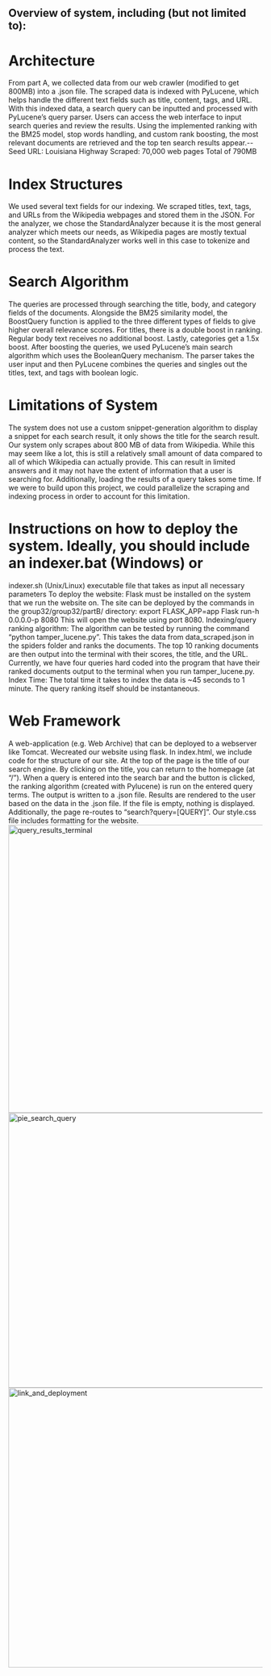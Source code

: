 ## Overview of system, including (but not limited to):
 # Architecture
From part A, we collected data from our web crawler (modified to get 800MB) into a
 .json file. The scraped data is indexed with PyLucene, which helps handle the different
 text fields such as title, content, tags, and URL. With this indexed data, a search query
 can be inputted and processed with PyLucene’s query parser. Users can access the web
 interface to input search queries and review the results. Using the implemented ranking
 with the BM25 model, stop words handling, and custom rank boosting, the most relevant
 documents are retrieved and the top ten search results appear.--
Seed URL: Louisiana Highway
 Scraped: 70,000 web pages
 Total of 790MB
 # Index Structures
We used several text fields for our indexing. We scraped titles, text, tags, and URLs from
 the Wikipedia webpages and stored them in the JSON. For the analyzer, we chose the
 StandardAnalyzer because it is the most general analyzer which meets our needs, as
 Wikipedia pages are mostly textual content, so the StandardAnalyzer works well in this
 case to tokenize and process the text.
 # Search Algorithm
The queries are processed through searching the title, body, and category fields of the
 documents. Alongside the BM25 similarity model, the BoostQuery function is applied to
 the three different types of fields to give higher overall relevance scores. For titles, there
 is a double boost in ranking. Regular body text receives no additional boost. Lastly,
 categories get a 1.5x boost. After boosting the queries, we used PyLucene’s main search
 algorithm which uses the BooleanQuery mechanism. The parser takes the user input and
 then PyLucene combines the queries and singles out the titles, text, and tags with boolean
 logic.
# Limitations of System
The system does not use a custom snippet-generation algorithm to display a snippet for each
 search result, it only shows the title for the search result.
 Our system only scrapes about 800 MB of data from Wikipedia. While this may seem like a lot,
 this is still a relatively small amount of data compared to all of which Wikipedia can actually provide.
 This can result in limited answers and it may not have the extent of information that a user is searching
 for. Additionally, loading the results of a query takes some time. If we were to build upon this project, we
 could parallelize the scraping and indexing process in order to account for this limitation.
 # Instructions on how to deploy the system. Ideally, you should include an indexer.bat (Windows) or
 indexer.sh (Unix/Linux) executable file that takes as input all necessary parameters
 To deploy the website:
 Flask must be installed on the system that we run the website on. The site can be deployed by the
 commands in the group32/group32/partB/ directory:
 export FLASK_APP=app
 Flask run-h 0.0.0.0-p 8080
 This will open the website using port 8080.
 Indexing/query ranking algorithm:
 The algorithm can be tested by running the command “python tamper_lucene.py”. This takes the
 data from data_scraped.json in the spiders folder and ranks the documents. The top 10 ranking documents
 are then output into the terminal with their scores, the title, and the URL. Currently, we have four queries
 hard coded into the program that have their ranked documents output to the terminal when you run
 tamper_lucene.py.
 Index Time: The total time it takes to index the data is ~45 seconds to 1 minute. The query ranking itself
 should be instantaneous.
 # Web Framework
 A web-application (e.g. Web Archive) that can be deployed to a webserver like Tomcat.
 Wecreated our website using flask. In index.html, we include code for the structure of our site. At
 the top of the page is the title of our search engine. By clicking on the title, you can return to the
 homepage (at “/”). When a query is entered into the search bar and the button is clicked, the ranking
 algorithm (created with Pylucene) is run on the entered query terms. The output is written to a .json file.
 Results are rendered to the user based on the data in the .json file. If the file is empty, nothing is
 displayed. Additionally, the page re-routes to “search?query=[QUERY]”. Our style.css file includes
 formatting for the website.
<img width="571" alt="query_results_terminal" src="https://github.com/user-attachments/assets/f86fed2b-f456-434b-9858-a529018793ea">
<img width="545" alt="pie_search_query" src="https://github.com/user-attachments/assets/40a518eb-ba24-4163-8094-33f1fb606764">
<img width="555" alt="link_and_deployment" src="https://github.com/user-attachments/assets/f5a39af4-ece9-46ea-ab9a-2bfe83b1218c">

